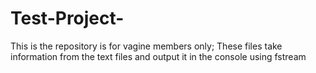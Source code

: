 # Test-Project-
This is the repository is for vagine members only;
These files take information from the text files and output it in the console using fstream
